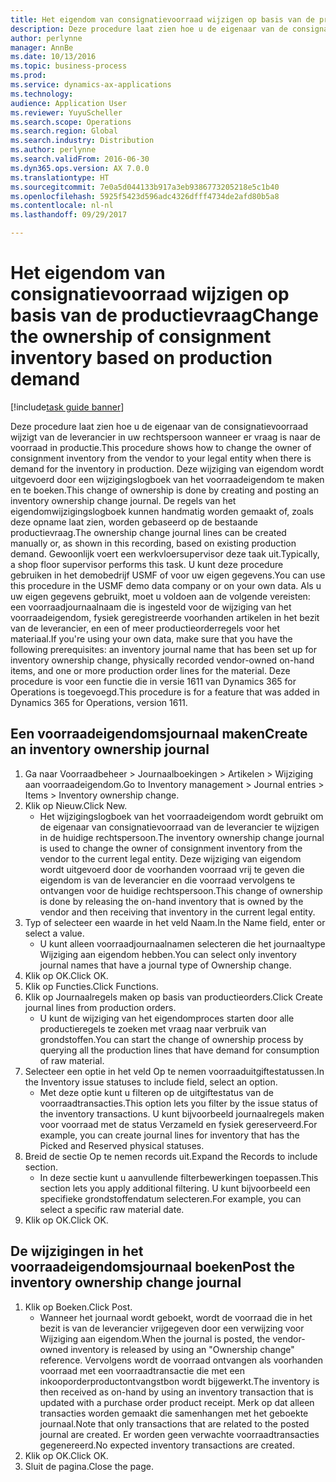 ```yaml
---
title: Het eigendom van consignatievoorraad wijzigen op basis van de productievraag
description: Deze procedure laat zien hoe u de eigenaar van de consignatievoorraad wijzigt van de leverancier in uw rechtspersoon wanneer er vraag is naar de voorraad in productie.
author: perlynne
manager: AnnBe
ms.date: 10/13/2016
ms.topic: business-process
ms.prod: 
ms.service: dynamics-ax-applications
ms.technology: 
audience: Application User
ms.reviewer: YuyuScheller
ms.search.scope: Operations
ms.search.region: Global
ms.search.industry: Distribution
ms.author: perlynne
ms.search.validFrom: 2016-06-30
ms.dyn365.ops.version: AX 7.0.0
ms.translationtype: HT
ms.sourcegitcommit: 7e0a5d044133b917a3eb9386773205218e5c1b40
ms.openlocfilehash: 5925f5423d596adc4326dfff4734de2afd80b5a8
ms.contentlocale: nl-nl
ms.lasthandoff: 09/29/2017

---
```

# <a name="change-the-ownership-of-consignment-inventory-based-on-production-demand"></a><span data-ttu-id="a09a3-103">Het eigendom van consignatievoorraad wijzigen op basis van de productievraag</span><span class="sxs-lookup"><span data-stu-id="a09a3-103">Change the ownership of consignment inventory based on production demand</span></span>

[!include[task guide banner](../../includes/task-guide-banner.md)]

<span data-ttu-id="a09a3-104">Deze procedure laat zien hoe u de eigenaar van de consignatievoorraad wijzigt van de leverancier in uw rechtspersoon wanneer er vraag is naar de voorraad in productie.</span><span class="sxs-lookup"><span data-stu-id="a09a3-104">This procedure shows how to change the owner of consignment inventory from the vendor to your legal entity when there is demand for the inventory in production.</span></span> <span data-ttu-id="a09a3-105">Deze wijziging van eigendom wordt uitgevoerd door een wijzigingslogboek van het voorraadeigendom te maken en te boeken.</span><span class="sxs-lookup"><span data-stu-id="a09a3-105">This change of ownership is done by creating and posting an inventory ownership change journal.</span></span> <span data-ttu-id="a09a3-106">De regels van het eigendomwijzigingslogboek kunnen handmatig worden gemaakt of, zoals deze opname laat zien, worden gebaseerd op de bestaande productievraag.</span><span class="sxs-lookup"><span data-stu-id="a09a3-106">The ownership change journal lines can be created manually or, as shown in this recording, based on existing production demand.</span></span> <span data-ttu-id="a09a3-107">Gewoonlijk voert een werkvloersupervisor deze taak uit.</span><span class="sxs-lookup"><span data-stu-id="a09a3-107">Typically, a shop floor supervisor performs this task.</span></span> <span data-ttu-id="a09a3-108">U kunt deze procedure gebruiken in het demobedrijf USMF of voor uw eigen gegevens.</span><span class="sxs-lookup"><span data-stu-id="a09a3-108">You can use this procedure in the USMF demo data company or on your own data.</span></span> <span data-ttu-id="a09a3-109">Als u uw eigen gegevens gebruikt, moet u voldoen aan de volgende vereisten: een voorraadjournaalnaam die is ingesteld voor de wijziging van het voorraadeigendom, fysiek geregistreerde voorhanden artikelen in het bezit van de leverancier, en een of meer productieorderregels voor het materiaal.</span><span class="sxs-lookup"><span data-stu-id="a09a3-109">If you're using your own data, make sure that you have the following prerequisites: an inventory journal name that has been set up for inventory ownership change, physically recorded vendor-owned on-hand items, and one or more production order lines for the material.</span></span> <span data-ttu-id="a09a3-110">Deze procedure is voor een functie die in versie 1611 van Dynamics 365 for Operations is toegevoegd.</span><span class="sxs-lookup"><span data-stu-id="a09a3-110">This procedure is for a feature that was added in Dynamics 365 for Operations, version 1611.</span></span>


## <a name="create-an-inventory-ownership-journal"></a><span data-ttu-id="a09a3-111">Een voorraadeigendomsjournaal maken</span><span class="sxs-lookup"><span data-stu-id="a09a3-111">Create an inventory ownership journal</span></span>
1. <span data-ttu-id="a09a3-112">Ga naar Voorraadbeheer > Journaalboekingen > Artikelen > Wijziging aan voorraadeigendom.</span><span class="sxs-lookup"><span data-stu-id="a09a3-112">Go to Inventory management > Journal entries > Items > Inventory ownership change.</span></span>
2. <span data-ttu-id="a09a3-113">Klik op Nieuw.</span><span class="sxs-lookup"><span data-stu-id="a09a3-113">Click New.</span></span>
    * <span data-ttu-id="a09a3-114">Het wijzigingslogboek van het voorraadeigendom wordt gebruikt om de eigenaar van consignatievoorraad van de leverancier te wijzigen in de huidige rechtspersoon.</span><span class="sxs-lookup"><span data-stu-id="a09a3-114">The inventory ownership change journal is used to change the owner of consignment inventory from the vendor to the current legal entity.</span></span> <span data-ttu-id="a09a3-115">Deze wijziging van eigendom wordt uitgevoerd door de voorhanden voorraad vrij te geven die eigendom is van de leverancier en die voorraad vervolgens te ontvangen voor de huidige rechtspersoon.</span><span class="sxs-lookup"><span data-stu-id="a09a3-115">This change of ownership is done by releasing the on-hand inventory that is owned by the vendor and then receiving that inventory in the current legal entity.</span></span>  
3. <span data-ttu-id="a09a3-116">Typ of selecteer een waarde in het veld Naam.</span><span class="sxs-lookup"><span data-stu-id="a09a3-116">In the Name field, enter or select a value.</span></span>
    * <span data-ttu-id="a09a3-117">U kunt alleen voorraadjournaalnamen selecteren die het journaaltype Wijziging aan eigendom hebben.</span><span class="sxs-lookup"><span data-stu-id="a09a3-117">You can select only inventory journal names that have a journal type of Ownership change.</span></span>  
4. <span data-ttu-id="a09a3-118">Klik op OK.</span><span class="sxs-lookup"><span data-stu-id="a09a3-118">Click OK.</span></span>
5. <span data-ttu-id="a09a3-119">Klik op Functies.</span><span class="sxs-lookup"><span data-stu-id="a09a3-119">Click Functions.</span></span>
6. <span data-ttu-id="a09a3-120">Klik op Journaalregels maken op basis van productieorders.</span><span class="sxs-lookup"><span data-stu-id="a09a3-120">Click Create journal lines from production orders.</span></span>
    * <span data-ttu-id="a09a3-121">U kunt de wijziging van het eigendomproces starten door alle productieregels te zoeken met vraag naar verbruik van grondstoffen.</span><span class="sxs-lookup"><span data-stu-id="a09a3-121">You can start the change of ownership process by querying all the production lines that have demand for consumption of raw material.</span></span>  
7. <span data-ttu-id="a09a3-122">Selecteer een optie in het veld Op te nemen voorraaduitgiftestatussen.</span><span class="sxs-lookup"><span data-stu-id="a09a3-122">In the Inventory issue statuses to include field, select an option.</span></span>
    * <span data-ttu-id="a09a3-123">Met deze optie kunt u filteren op de uitgiftestatus van de voorraadtransacties.</span><span class="sxs-lookup"><span data-stu-id="a09a3-123">This option lets you filter by the issue status of the inventory transactions.</span></span> <span data-ttu-id="a09a3-124">U kunt bijvoorbeeld journaalregels maken voor voorraad met de status Verzameld en fysiek gereserveerd.</span><span class="sxs-lookup"><span data-stu-id="a09a3-124">For example, you can create journal lines for inventory that has the Picked and Reserved physical statuses.</span></span>  
8. <span data-ttu-id="a09a3-125">Breid de sectie Op te nemen records uit.</span><span class="sxs-lookup"><span data-stu-id="a09a3-125">Expand the Records to include section.</span></span>
    * <span data-ttu-id="a09a3-126">In deze sectie kunt u aanvullende filterbewerkingen toepassen.</span><span class="sxs-lookup"><span data-stu-id="a09a3-126">This section lets you apply additional filtering.</span></span> <span data-ttu-id="a09a3-127">U kunt bijvoorbeeld een specifieke grondstoffendatum selecteren.</span><span class="sxs-lookup"><span data-stu-id="a09a3-127">For example, you can select a specific raw material date.</span></span>  
9. <span data-ttu-id="a09a3-128">Klik op OK.</span><span class="sxs-lookup"><span data-stu-id="a09a3-128">Click OK.</span></span>

## <a name="post-the-inventory-ownership-change-journal"></a><span data-ttu-id="a09a3-129">De wijzigingen in het voorraadeigendomsjournaal boeken</span><span class="sxs-lookup"><span data-stu-id="a09a3-129">Post the inventory ownership change journal</span></span>
1. <span data-ttu-id="a09a3-130">Klik op Boeken.</span><span class="sxs-lookup"><span data-stu-id="a09a3-130">Click Post.</span></span>
    * <span data-ttu-id="a09a3-131">Wanneer het journaal wordt geboekt, wordt de voorraad die in het bezit is van de leverancier vrijgegeven door een verwijzing voor Wijziging aan eigendom.</span><span class="sxs-lookup"><span data-stu-id="a09a3-131">When the journal is posted, the vendor-owned inventory is released by using an "Ownership change" reference.</span></span> <span data-ttu-id="a09a3-132">Vervolgens wordt de voorraad ontvangen als voorhanden voorraad met een voorraadtransactie die met een inkooporderproductontvangstbon wordt bijgewerkt.</span><span class="sxs-lookup"><span data-stu-id="a09a3-132">The inventory is then received as on-hand by using an inventory transaction that is updated with a purchase order product receipt.</span></span> <span data-ttu-id="a09a3-133">Merk op dat alleen transacties worden gemaakt die samenhangen met het geboekte journaal.</span><span class="sxs-lookup"><span data-stu-id="a09a3-133">Note that only transactions that are related to the posted journal are created.</span></span> <span data-ttu-id="a09a3-134">Er worden geen verwachte voorraadtransacties gegenereerd.</span><span class="sxs-lookup"><span data-stu-id="a09a3-134">No expected inventory transactions are created.</span></span>  
2. <span data-ttu-id="a09a3-135">Klik op OK.</span><span class="sxs-lookup"><span data-stu-id="a09a3-135">Click OK.</span></span>
3. <span data-ttu-id="a09a3-136">Sluit de pagina.</span><span class="sxs-lookup"><span data-stu-id="a09a3-136">Close the page.</span></span>


